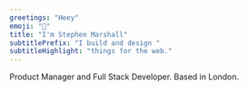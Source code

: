 ```yaml
---
greetings: "Heey"
emoji: "👋"
title: "I'm Stephen Marshall"
subtitlePrefix: "I build and design "
subtitleHighlight: "things for the web."
---
```


Product Manager and Full Stack Developer. Based in London.